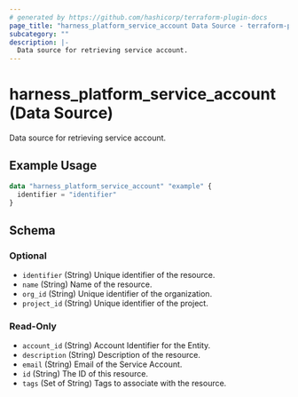```yaml
---
# generated by https://github.com/hashicorp/terraform-plugin-docs
page_title: "harness_platform_service_account Data Source - terraform-provider-harness"
subcategory: ""
description: |-
  Data source for retrieving service account.
---
```


# harness_platform_service_account (Data Source)

Data source for retrieving service account.

## Example Usage

```terraform
data "harness_platform_service_account" "example" {
  identifier = "identifier"
}
```

<!-- schema generated by tfplugindocs -->
## Schema

### Optional

- `identifier` (String) Unique identifier of the resource.
- `name` (String) Name of the resource.
- `org_id` (String) Unique identifier of the organization.
- `project_id` (String) Unique identifier of the project.

### Read-Only

- `account_id` (String) Account Identifier for the Entity.
- `description` (String) Description of the resource.
- `email` (String) Email of the Service Account.
- `id` (String) The ID of this resource.
- `tags` (Set of String) Tags to associate with the resource.


